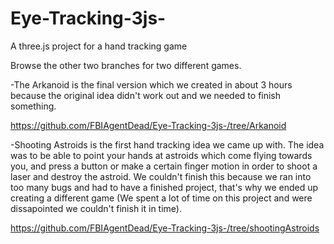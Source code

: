 # Eye-Tracking-3js-
A three.js project for a hand tracking game

Browse the other two branches for two different games.

-The Arkanoid is the final version which we created in about 3 hours because the original idea didn't work out and we needed to finish something.

https://github.com/FBIAgentDead/Eye-Tracking-3js-/tree/Arkanoid

-Shooting Astroids is the first hand tracking idea we came up with. The idea was to be able to point your hands at astroids which come flying towards you, and press a button or make a certain finger motion in order to shoot a laser and destroy the astroid.
We couldn't finish this because we ran into too many bugs and had to have a finished project, that's why we ended up creating a different game (We spent a lot of time on this project and were dissapointed we couldn't finish it in time).

https://github.com/FBIAgentDead/Eye-Tracking-3js-/tree/shootingAstroids
